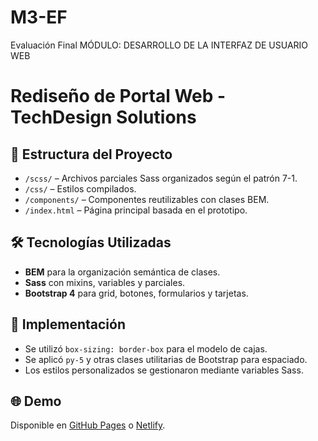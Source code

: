 # M3-EF
Evaluación Final   MÓDULO: DESARROLLO DE LA INTERFAZ  DE USUARIO WEB

# Rediseño de Portal Web - TechDesign Solutions

## 📁 Estructura del Proyecto
- `/scss/` – Archivos parciales Sass organizados según el patrón 7-1.
- `/css/` – Estilos compilados.
- `/components/` – Componentes reutilizables con clases BEM.
- `/index.html` – Página principal basada en el prototipo.

## 🛠️ Tecnologías Utilizadas
- **BEM** para la organización semántica de clases.
- **Sass** con mixins, variables y parciales.
- **Bootstrap 4** para grid, botones, formularios y tarjetas.

## 📐 Implementación
- Se utilizó `box-sizing: border-box` para el modelo de cajas.
- Se aplicó `py-5` y otras clases utilitarias de Bootstrap para espaciado.
- Los estilos personalizados se gestionaron mediante variables Sass.

## 🌐 Demo
Disponible en [GitHub Pages](https://odettegallo.github.io/M3-EF/) o [Netlify](https://tu-url-aqui).
